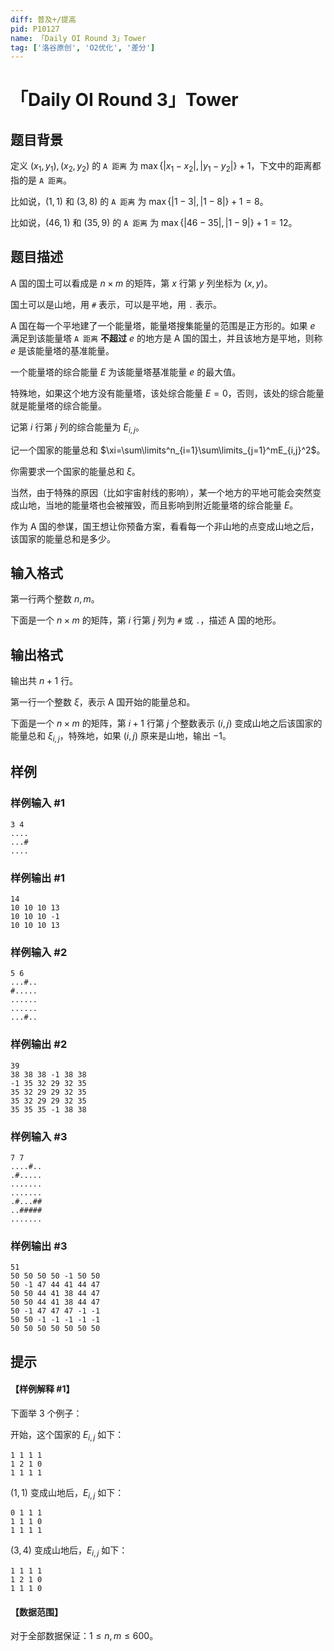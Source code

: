 ```yaml
---
diff: 普及+/提高
pid: P10127
name: 「Daily OI Round 3」Tower
tag: ['洛谷原创', 'O2优化', '差分']
---
```

# 「Daily OI Round 3」Tower
## 题目背景

定义 $(x_1,y_1),(x_2,y_2)$ 的 `A 距离` 为 $\max\{|x_1-x_2|,|y_1-y_2|\}+1$，下文中的距离都指的是 `A 距离`。

比如说，$(1,1)$ 和 $(3,8)$ 的 `A 距离` 为 $\max\{|1-3|,|1-8|\}+1=8$。

比如说，$(46,1)$ 和 $(35,9)$ 的 `A 距离` 为 $\max\{|46-35|,|1-9|\}+1=12$。
## 题目描述

A 国的国土可以看成是 $n\times m$ 的矩阵，第 $x$ 行第 $y$ 列坐标为 $(x,y)$。

国土可以是山地，用 `#` 表示，可以是平地，用 `.` 表示。

A 国在每一个平地建了一个能量塔，能量塔搜集能量的范围是正方形的。如果 $e$ 满足到该能量塔 `A 距离` **不超过** $e$ 的地方是 A 国的国土，并且该地方是平地，则称 $e$ 是该能量塔的基准能量。

一个能量塔的综合能量 $E$ 为该能量塔基准能量 $e$ 的最大值。

特殊地，如果这个地方没有能量塔，该处综合能量 $E=0$，否则，该处的综合能量就是能量塔的综合能量。

记第 $i$ 行第 $j$ 列的综合能量为 $E_{i,j}$。

记一个国家的能量总和 $\xi=\sum\limits^n_{i=1}\sum\limits_{j=1}^mE_{i,j}^2$。

你需要求一个国家的能量总和 $\xi$。

当然，由于特殊的原因（比如宇宙射线的影响），某一个地方的平地可能会突然变成山地，当地的能量塔也会被摧毁，而且影响到附近能量塔的综合能量 $E$。

作为 A 国的参谋，国王想让你预备方案，看看每一个非山地的点变成山地之后，该国家的能量总和是多少。
## 输入格式

第一行两个整数 $n,m$。

下面是一个 $n\times m$ 的矩阵，第 $i$ 行第 $j$ 列为 `#` 或 `.`，描述 A 国的地形。
## 输出格式

输出共 $n+1$ 行。

第一行一个整数 $\xi$，表示 A 国开始的能量总和。

下面是一个 $n\times m$ 的矩阵，第 $i+1$ 行第 $j$ 个整数表示 $(i,j)$ 变成山地之后该国家的能量总和 $\xi_{i,j}$，特殊地，如果 $(i,j)$ 原来是山地，输出 $-1$。
## 样例

### 样例输入 #1
```
3 4
....
...#
....
```
### 样例输出 #1
```
14
10 10 10 13
10 10 10 -1
10 10 10 13
```
### 样例输入 #2
```
5 6
...#..
#.....
......
......
...#..
```
### 样例输出 #2
```
39
38 38 38 -1 38 38
-1 35 32 29 32 35
35 32 29 29 32 35
35 32 29 29 32 35
35 35 35 -1 38 38
```
### 样例输入 #3
```
7 7
....#..
.#.....
.......
.......
.#...##
..#####
.......
```
### 样例输出 #3
```
51
50 50 50 50 -1 50 50
50 -1 47 44 41 44 47
50 50 44 41 38 44 47
50 50 44 41 38 44 47
50 -1 47 47 47 -1 -1
50 50 -1 -1 -1 -1 -1
50 50 50 50 50 50 50
```
## 提示

#### 【样例解释 #1】

下面举 $3$ 个例子：

开始，这个国家的 $E_{i,j}$ 如下：

```
1 1 1 1 
1 2 1 0
1 1 1 1
```

$(1,1)$ 变成山地后，$E_{i,j}$ 如下：

```
0 1 1 1
1 1 1 0
1 1 1 1
```



$(3,4)$ 变成山地后，$E_{i,j}$ 如下：

```
1 1 1 1
1 2 1 0
1 1 1 0
```

#### 【数据范围】

对于全部数据保证：$1\le n,m\le600$。
